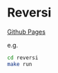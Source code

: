 # Reversi

[Github Pages](https://a-skua.github.io/reversi-rs/)

e.g.
```sh
cd reversi
make run
```
